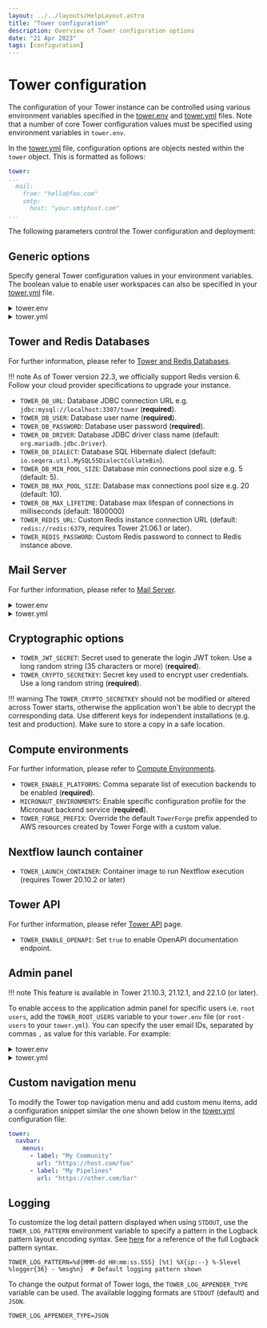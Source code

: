 ```yaml
---
layout: ../../layouts/HelpLayout.astro
title: "Tower configuration"
description: Overview of Tower configuration options
date: "21 Apr 2023"
tags: [configuration]
---
```


# Tower configuration

The configuration of your Tower instance can be controlled using various environment variables specified in the [tower.env](../_templates/docker/tower.env) and [tower.yml](../_templates/docker/tower.yml) files. Note that a number of core Tower configuration values must be specified using environment variables in `tower.env`. 

In the [tower.yml](../_templates/docker/tower.yml) file, configuration options are objects nested within the `tower` object. This is formatted as follows:

```yml
tower:
...
  mail:
    from: "hello@foo.com"
    smtp:
      host: "your.smtphost.com"
...
```


The following parameters control the Tower configuration and deployment:


## Generic options

Specify general Tower configuration values in your environment variables. The boolean value to enable user workspaces can also be specified in your [tower.yml](../_templates/docker/tower.yml) file. 

<details>
  <summary>tower.env</summary>

- `TOWER_SERVER_URL`: Server URL e.g. `https://tower.your-company.com` (**required**).

- `TOWER_CONTACT_EMAIL`: Sysadmin email contact e.g. `tower@your-company.com` (**required**).

- `TOWER_LICENSE`: Your Tower license key. If you don't have a license key, contact [Seqera sales team](mailto:sales@seqera.io)  (**required**).

- `TOWER_APP_NAME`: Application name (default: `Tower`).

- `TOWER_CONFIG_FILE`: Custom path for the `tower.yml` file.

- `TOWER_LANDING_URL`: Customize the landing page for the application (requires Tower 21.10.1 or later).

- `TOWER_CRON_SERVER_PORT`: Define the HTTP port usd by the Tower cron service (default: `8080`, requires Tower 21.06.1 or later).

- `TOWER_USER_WORKSPACE_ENABLED` : Enable or disable the showing of the user private workspace context. (default: `true`, requires Tower 22.1.0 or later).

</details>

<details>
  <summary>tower.yml</summary>

```yaml
tower:
  admin:
    user-workspace-enabled: true 
```

</details>

## Tower and Redis Databases

For further information, please refer to [Tower and Redis Databases](./database_and_redis.md).

!!! note
    As of Tower version 22.3, we officially support Redis version 6. Follow your cloud provider specifications to upgrade your instance. 

- `TOWER_DB_URL`: Database JDBC connection URL e.g. `jdbc:mysql://localhost:3307/tower` (**required**).
- `TOWER_DB_USER`: Database user name (**required**).
- `TOWER_DB_PASSWORD`: Database user password (**required**).
- `TOWER_DB_DRIVER`: Database JDBC driver class name (default: `org.mariadb.jdbc.Driver`).
- `TOWER_DB_DIALECT`: Database SQL Hibernate dialect (default: `io.seqera.util.MySQL55DialectCollateBin`).
- `TOWER_DB_MIN_POOL_SIZE`: Database min connections pool size e.g. 5 (default: 5).
- `TOWER_DB_MAX_POOL_SIZE`: Database max connections pool size e.g. 20 (default: 10).
- `TOWER_DB_MAX_LIFETIME`: Database max lifespan of connections in milliseconds (default: 1800000)
- `TOWER_REDIS_URL`: Custom Redis instance connection URL (default: `redis://redis:6379`, requires Tower 21.06.1 or later).
- `TOWER_REDIS_PASSWORD`: Custom Redis password to connect to Redis instance above. 

## Mail Server

For further information, please refer to [Mail Server](./mail_server.md).

<details>
  <summary>tower.env</summary>

- `TOWER_SMTP_HOST`: SMTP server host name e.g. `email-smtp.eu-west-1.amazonaws.com` (**required**)
- `TOWER_SMTP_USER`: SMTP server username (**required**)
- `TOWER_SMTP_PASSWORD`: SMTP server user password (**required**)
- `TOWER_SMTP_PORT`: SMTP server port (default: `587`)
- `TOWER_SMTP_AUTH`: SMTP server authentication (default: `true`)

</details>

<details>
  <summary>tower.yml</summary>

  ```yaml
mail:
  smtp:
    host: "your.smtphost.com" # SMTP server host name (required)
    user: "your_smtp_user" # SMTP server username
    password: "your_smtp_password" # SMTP server user password
    port: "587" # SMTP server port (default: 587)
    auth: "true" # SMTP server authentication (default: true)
  ```
</details>    

## Cryptographic options

- `TOWER_JWT_SECRET`: Secret used to generate the login JWT token. Use a long random string (35 characters or more) (**required**).
- `TOWER_CRYPTO_SECRETKEY`: Secret key used to encrypt user credentials. Use a long random string (**required**).

!!! warning
    The `TOWER_CRYPTO_SECRETKEY` should not be modified or altered across Tower starts, otherwise the application won't be able to decrypt the corresponding data. Use different keys for independent installations (e.g. test and production). Make sure to store a copy in a safe location.


## Compute environments

For further information, please refer to [Compute Environments](./compute_environments.md).

- `TOWER_ENABLE_PLATFORMS`: Comma separate list of execution backends to be enabled (**required**).
- `MICRONAUT_ENVIRONMENTS`: Enable specific configuration profile for the Micronaut backend service (**required**).
- `TOWER_FORGE_PREFIX`: Override the default `TowerForge` prefix appended to AWS resources created by Tower Forge with a custom value. 

<!--- Llewellyn 19-4-2023: I propose leaving out this entire platform-specific section as it has a dedicated advanced topics page, and IAM stuff is covered extensively both here and in help docs by now. @Graham, thoughts?  >
## Platform-specific options

For further information, please refer to the [advanced topics](../advanced-topics/use-iam-role.md) page.

Configure Tower to use an IAM Role, instead of providing IAM User credentials (AWS only):

<details>
  <summary>tower.env</summary>

```env  

TOWER_ALLOW_INSTANCE_CREDENTIALS=true

```

</details>  

<details>
  <summary>tower.yml</summary>

  ```yaml
tower:
  allowInstanceCredentials: true
  ```

</details>  

<!--->

## Nextflow launch container

- `TOWER_LAUNCH_CONTAINER`: Container image to run Nextflow execution (requires Tower 20.10.2 or later)


## Tower API

For further information, please refer [Tower API](./tower_api.md) page.

- `TOWER_ENABLE_OPENAPI`: Set `true` to enable OpenAPI documentation endpoint.


## Admin panel

!!! note
    This feature is available in Tower 21.10.3, 21.12.1, and 22.1.0 (or later).

To enable access to the application admin panel for specific users i.e. `root users`, add the `TOWER_ROOT_USERS` variable to your `tower.env` file (or `root-users` to your `tower.yml`). You can specify the user email IDs, separated by commas `,` as value for this variable. For example:

<details>
  <summary>tower.env</summary>

```env
TOWER_ROOT_USERS=user1@myorg.com,user2@myorg.com
```

</details>

<details>
  <summary>tower.yml</summary>

```yaml
tower:
  admin:
    root-users: "user1@myorg.com,user2@myorg.com"
```

</details>

## Custom navigation menu

To modify the Tower top navigation menu and add custom menu items, add a configuration snippet similar the one shown below in the [tower.yml](../_templates/docker/tower.yml) configuration file:

```yaml
tower:
  navbar:
    menus:
      - label: "My Community"
        url: "https://host.com/foo"
      - label: "My Pipelines"
        url: "https://other.com/bar"
```


## Logging

To customize the log detail pattern displayed when using `STDOUT`, use the `TOWER_LOG_PATTERN` environment variable to specify a pattern in the Logback pattern layout encoding syntax. See [here](https://logback.qos.ch/manual/layouts.html#conversionWord) for a reference of the full Logback pattern syntax.

```env
TOWER_LOG_PATTERN=%d{MMM-dd HH:mm:ss.SSS} [%t] %X{ip:--} %-5level %logger{36} - %msg%n}  # Default logging pattern shown
```

To change the output format of Tower logs, the `TOWER_LOG_APPENDER_TYPE` variable can be used. The available logging formats are `STDOUT` (default) and `JSON`.

```env
TOWER_LOG_APPENDER_TYPE=JSON
```
